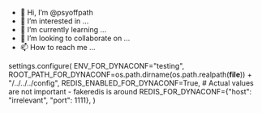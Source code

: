 - 👋 Hi, I’m @psyoffpath
- 👀 I’m interested in ...
- 🌱 I’m currently learning ...
- 💞️ I’m looking to collaborate on ...
- 📫 How to reach me ...

<!---
psyoffpath/psyoffpath is a ✨ special ✨ repository because its `README.md` (this file) appears on your GitHub profile.
You can click the Preview link to take a look at your changes.
--->
settings.configure(
    ENV_FOR_DYNACONF="testing",
    ROOT_PATH_FOR_DYNACONF=os.path.dirname(os.path.realpath(__file__)) + "/../../../config",
    REDIS_ENABLED_FOR_DYNACONF=True,
    # Actual values are not important - fakeredis is around
    REDIS_FOR_DYNACONF={"host": "irrelevant", "port": 1111},
)
